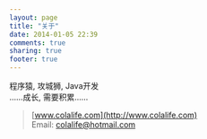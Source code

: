 ```yaml
---
layout: page
title: "关于"
date: 2014-01-05 22:39
comments: true
sharing: true
footer: true
---
```

程序猿, 攻城狮, Java开发  
……成长, 需要积累……  

>[www.colalife.com](http://www.colalife.com)  
>Email: colalife@hotmail.com  
